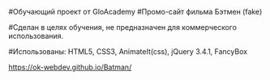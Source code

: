 #Обучающий проект от GloAcademy
#Промо-сайт фильма Бэтмен (fake)

#Сделан в целях обучения, не предназначен для коммерческого использования.

#Использованы: 
  HTML5,
  CSS3,
  AnimateIt(css),
  jQuery 3.4.1,
  FancyBox

https://ok-webdev.github.io/Batman/
